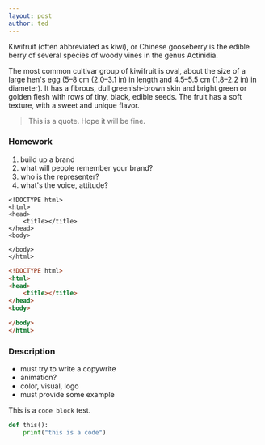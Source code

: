 ```yaml
---
layout: post
author: ted
---
```

Kiwifruit (often abbreviated as kiwi), or Chinese gooseberry is the edible
berry of several species of woody vines in the genus Actinidia.

The most common cultivar group of kiwifruit is oval, about the size of a large
hen's egg (5–8 cm (2.0–3.1 in) in length and 4.5–5.5 cm (1.8–2.2 in) in
diameter). It has a fibrous, dull greenish-brown skin and bright green or
golden flesh with rows of tiny, black, edible seeds. The fruit has a soft
texture, with a sweet and unique flavor.

> This is a quote.
> Hope it will be fine.

### Homework

1. build up a brand
2. what will people remember your brand?
3. who is the representer?
4. what's the voice, attitude?

```
<!DOCTYPE html>
<html>
<head>
    <title></title>
</head>
<body>

</body>
</html>
```

```html
<!DOCTYPE html>
<html>
<head>
    <title></title>
</head>
<body>

</body>
</html>
```

### Description

- must try to write a copywrite
- animation?
- color, visual, logo
- must provide some example

This is a `code block` test.

```python
def this():
    print("this is a code")
```
